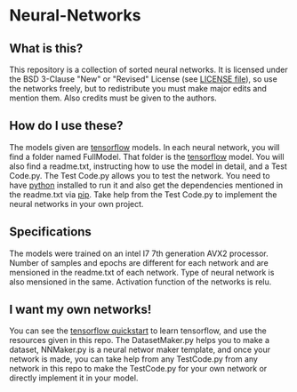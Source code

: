 # Neural-Networks

## What is this?

This repository is a collection of sorted neural networks. It is licensed under the BSD 3-Clause "New" or "Revised" License (see [LICENSE file](https://github.com/The-bot-makers/Neural-Networks/blob/master/LICENSE)), so use the networks freely, but to redistribute you must make major edits and mention them. Also credits must be given to the authors.

## How do I use these?

The models given are [tensorflow](https://www.tensorflow.org/) models. In each neural network, you will find a folder named FullModel. That folder is the [tensorflow](https://www.tensorflow.org/) model. You will also find a readme.txt, instructing how to use the model in detail, and a Test Code.py. The Test Code.py allows you to test the network. You need to have [python](https://www.python.org/) installed to run it and also get the dependencies mentioned in the readme.txt via [pip](https://pypi.org/project/pip/). Take help from the Test Code.py to implement the neural networks in your own project.

## Specifications

The models were trained on an intel I7 7th generation AVX2 processor. Number of samples and epochs are different for each network and are mensioned in the readme.txt of each network. Type of neural network is also mensioned in the same. Activation function of the networks is relu.

## I want my own networks!
You can see the [tensorflow quickstart](https://www.tensorflow.org/tutorials/quickstart/beginner) to learn tensorflow, and use the resources given in this repo. The DatasetMaker.py helps you to make a dataset, NNMaker.py is a neural networ maker template, and once your network is made, you can take help from any TestCode.py from any network in this repo to make the TestCode.py for your own network or directly implement it in your model.
